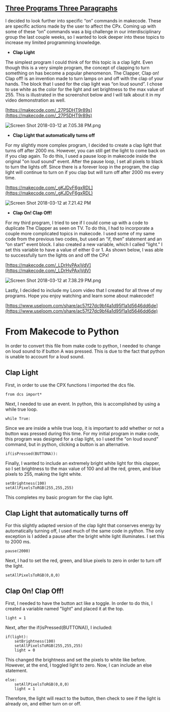 ## [Three Programs Three Paragraphs](https://nickbeati5.wordpress.com/2018/03/13/three-programs-three-paragraphs/)

I decided to look further into specific “on” commands in makecode. These are specific actions made by the user to affect the CPx. Coming up with some of these “on” commands was a big challenge in our interdisciplinary group the last couple weeks, so I wanted to look deeper into these topics to increase my limited programming knowledge.

-   **Clap Light**

The simplest program I could think of for this topic is a clap light. Even though this is a very simple program, the concept of clapping to turn something on has become a popular phenomenon. The Clapper, Clap on! Clap off! is an invention made to turn lamps on and off with the clap of your hands. The block that I used for the clap light was “on loud sound”. I chose to use white as the color for the light and set brightness to the max value of 255. This is illustrated in the screenshot below and I will talk about it in my video demonstration as well.

[https://makecode.com/_27P5DHT9r89s](https://makecode.com/_27P5DHT9r89s)

![Screen Shot 2018-03-12 at 7.05.38 PM.png](https://nickbeati5.files.wordpress.com/2018/03/screen-shot-2018-03-12-at-7-05-38-pm.png?w=660)

-   **Clap Light that automatically turns off**

For my slightly more complex program, I decided to create a clap light that turns off after 2000 ms. However, you can still get the light to come back on if you clap again. To do this, I used a pause loop in makecode inside the original "on loud sound" event. After the pause loop, I set all pixels to black to turn the lights off. Since there is a forever loop in the program, the clap light will continue to turn on if you clap but will turn off after 2000 ms every time.

[https://makecode.com/_gKJDvF6gxRDL](https://makecode.com/_gKJDvF6gxRDL)

![Screen Shot 2018-03-12 at 7.21.42 PM](https://nickbeati5.files.wordpress.com/2018/03/screen-shot-2018-03-12-at-7-21-42-pm.png?w=660)

-   **Clap On! Clap Off!**

For my third program, I tried to see if I could come up with a code to duplicate The Clapper as seen on TV. To do this, I had to incorporate a couple more complicated topics in makecode. I used some of my same code from the previous two codes, but used an “if, then” statement and an “on start” event block. I also created a new variable, which I called "light." I set this variable to have a value of either 0 or 1. As shown below, I was able to successfully turn the lights on and off the CPx!

[https://makecode.com/_LDrHyPAxjVdV](https://makecode.com/_LDrHyPAxjVdV)

![Screen Shot 2018-03-12 at 7.38.29 PM.png](https://nickbeati5.files.wordpress.com/2018/03/screen-shot-2018-03-12-at-7-38-29-pm.png?w=660)

Lastly, I decided to include my Loom video that I created for all three of my programs. Hope you enjoy watching and learn some about makecode!!

[https://www.useloom.com/share/ac57f27dc9bf4a1d95f1a1d5646dd6de](https://www.useloom.com/share/ac57f27dc9bf4a1d95f1a1d5646dd6de)

# **From Makecode to Python**

In order to convert this file from make code to python, I needed to change on loud sound to if button A was pressed. This is due to the fact that python is unable to account for a loud sound. 

## Clap Light
First, in order to use the CPX functions I imported the dcs file.
~~~
from dcs import* 
~~~
Next,  I needed to use an event. In python, this is accomplished by using a while true loop. 
~~~
while True:
~~~
Since we are inside a while true loop, it is important to add whether or not a button was pressed during this time. For my initial program in make code, this program was designed for a clap light, so I used the "on loud sound" command, but in python, clicking a button is an alternative. 
~~~
if(isPressed(BUTTONA)):
~~~
Finally, I wanted to include an extremely bright white light for this clapper, so I set brightness to the max value of 100 and all the red, green, and blue pixels to 255, making the light white.
~~~
setBrightness(100)
setAllPixelsToRGB(255,255,255) 
~~~
This completes my basic program for the clap light.

## Clap Light that automatically turns off

For this slightly adapted version of the clap light that conserves energy by automatically turning off, I used much of the same code in python. The only exception is I added a pause after the bright white light illuminates. I set this to 2000 ms. 
~~~
pause(2000)
~~~
Next, I had to set the red, green, and blue pixels to zero in order to turn off the light.
~~~
setAllPixelsToRGB(0,0,0)
~~~

## Clap On! Clap Off!
First, I needed to have the button act like a toggle. In order to do this, I created a variable named "light" and placed it at the top.
~~~
light = 1
~~~
Next, after the if(isPressed(BUTTONA)), I included:
~~~
if(light):
	setBrightness(100)
	setAllPixelsToRGB(255,255,255)
	light = 0
~~~
This changed the brightness and set the pixels to white like before. However, at the end, I toggled light to zero. Now, I can include an else statement.
~~~
else:
	setAllPixelsToRGB(0,0,0)
	light = 1
~~~
Therefore, the light will react to the button, then check to see if the light is already on, and either turn on or off.

